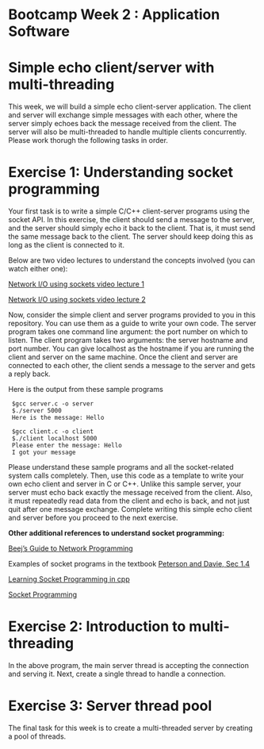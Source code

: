 # Bootcamp Week 2 : Application Software
# Simple echo client/server with multi-threading

This week, we will build a simple echo client-server application. The client and server will exchange simple messages with each other, where the server simply echoes back the message received from the client. The server will also be multi-threaded to handle multiple clients concurrently. Please work thorugh the following tasks in order.

# Exercise 1: Understanding socket programming

Your first task is to write a simple C/C++ client-server programs using the socket API. In this exercise, the client should send a message to the server, and the server should simply echo it back to the client. That is, it must send the same message back to the client. The server should keep doing this as long as the client is connected to it. 

Below are two video lectures to understand the concepts involved (you can watch either one):

[Network I/O using sockets video lecture 1](https://youtu.be/2TrQXSFgqBY)

[Network I/O using sockets video lecture 2](https://youtu.be/UIH-cqUjcM0)

Now, consider the simple client and server programs provided to you in this repository. You can use them as a guide to write your own code. The server program takes one command line argument: the port number on which to listen. The client program takes two arguments: the server hostname and port number. You can give localhost as the hostname if you are running the client and server on the same machine. Once the client and server are connected to each other, the client sends a message to the server and gets a reply back. 

Here is the output from these sample programs

   ```console
    $gcc server.c -o server
    $./server 5000
    Here is the message: Hello
 ```
   ```console
    $gcc client.c -o client
    $./client localhost 5000
    Please enter the message: Hello
    I got your message
```

Please understand these sample programs and all the socket-related system calls completely. Then, use this code as a template to write your own echo client and server in C or C++. Unlike this sample server, your server must echo back exactly the message received from the client. Also, it must repeatedly read data from the client and echo is back, and not just quit after one message exchange. Complete writing this simple echo client and server before you proceed to the next exercise.

**Other additional references to understand socket programming:** 

[Beej’s Guide to Network Programming](https://beej.us/guide/bgnet/html/) 

Examples of socket programs in the textbook [Peterson and Davie, Sec 1.4](https://book.systemsapproach.org/foundation/software.html?highlight=socket#application-programming-interface-sockets)

[Learning Socket Programming in cpp](https://www.codingninjas.com/blog/2020/07/06/learning-socket-programming-in-c/)

[Socket Programming](https://www.geeksforgeeks.org/socket-programming-cc/)


# Exercise 2: Introduction to multi-threading

In the above program, the main server thread is accepting the connection and serving it. Next, create a single thread to handle a connection.

# Exercise 3: Server thread pool

The final task for this week is to create a multi-threaded server by creating a pool of threads.